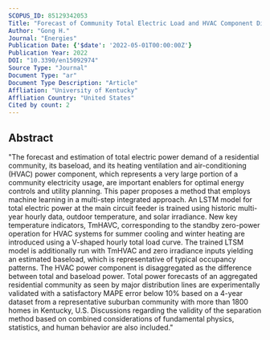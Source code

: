```yaml
---
SCOPUS_ID: 85129342053
Title: "Forecast of Community Total Electric Load and HVAC Component Disaggregation through a New LSTM-Based Method"
Author: "Gong H."
Journal: "Energies"
Publication Date: {'$date': '2022-05-01T00:00:00Z'}
Publication Year: 2022
DOI: "10.3390/en15092974"
Source Type: "Journal"
Document Type: "ar"
Document Type Description: "Article"
Affliation: "University of Kentucky"
Affliation Country: "United States"
Cited by count: 2
---
```


## Abstract
"The forecast and estimation of total electric power demand of a residential community, its baseload, and its heating ventilation and air-conditioning (HVAC) power component, which represents a very large portion of a community electricity usage, are important enablers for optimal energy controls and utility planning. This paper proposes a method that employs machine learning in a multi-step integrated approach. An LSTM model for total electric power at the main circuit feeder is trained using historic multi-year hourly data, outdoor temperature, and solar irradiance. New key temperature indicators, TmHAVC, corresponding to the standby zero-power operation for HVAC systems for summer cooling and winter heating are introduced using a V-shaped hourly total load curve. The trained LTSM model is additionally run with TmHVAC and zero irradiance inputs yielding an estimated baseload, which is representative of typical occupancy patterns. The HVAC power component is disaggregated as the difference between total and baseload power. Total power forecasts of an aggregated residential community as seen by major distribution lines are experimentally validated with a satisfactory MAPE error below 10% based on a 4-year dataset from a representative suburban community with more than 1800 homes in Kentucky, U.S. Discussions regarding the validity of the separation method based on combined considerations of fundamental physics, statistics, and human behavior are also included."
